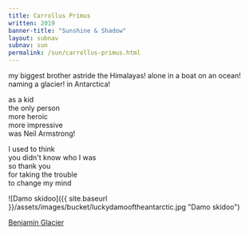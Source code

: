 ```yaml
---
title: Carrollus Primus
written: 2019
banner-title: "Sunshine & Shadow" 
layout: subnav
subnav: sun
permalink: /sun/carrollus-primus.html
---
```


<div class="poem">
my biggest brother  
astride the Himalayas!  
alone in a boat  
on an ocean!  
naming a glacier!  
in Antarctica!  


as a kid  
the only person  
more heroic  
more impressive  
was Neil Armstrong!  


I used to think  
you didn't know who I was  
so thank you  
for taking the trouble  
to change my mind  
</div>

![Damo skidoo]({{ site.baseurl }}/assets/images/bucket/luckydamooftheantarctic.jpg "Damo skidoo")

[Benjamin Glacier](https://what3words.com/meerkats.distinguished.dribbler)
